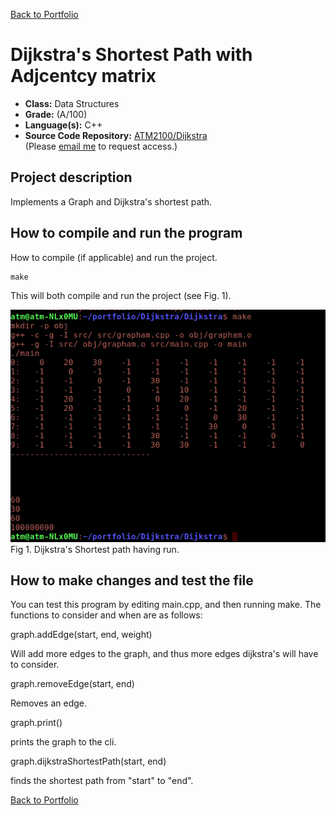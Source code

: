 [Back to Portfolio](./)

Dijkstra's Shortest Path with Adjcentcy matrix
===============

-   **Class:** Data Structures
-   **Grade:** (A/100)
-   **Language(s):** C++
-   **Source Code Repository:** [ATM2100/Dijkstra](https://github.com/ATM2100/Dijkstra)  
    (Please [email me](mailto:atmacklin@csustudent.net?subject=GitHub%20Access) to request access.)

## Project description

Implements a Graph and Dijkstra's shortest path. 

## How to compile and run the program

How to compile (if applicable) and run the project.

```
make
```
This will both compile and run the project (see Fig. 1).

![screenshot](/images/project2/Fig1.png)  
Fig 1. Dijkstra's Shortest path having run.

## How to make changes and test the file
You can test this program by editing main.cpp, and then running make. The functions to consider and when are as follows:

graph.addEdge(start, end, weight)

Will add more edges to the graph, and thus more edges dijkstra's will have to consider.

graph.removeEdge(start, end)

Removes an edge.

graph.print()

prints the graph to the cli.

graph.dijkstraShortestPath(start, end)

finds the shortest path from "start" to "end".

[Back to Portfolio](./)